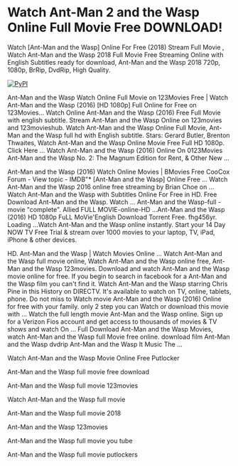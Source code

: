 
# Watch Ant-Man 2 and the Wasp Online Full Movie Free DOWNLOAD!

Watch [Ant-Man and the Wasp] Online For Free (2018) Stream Full Movie , Watch Ant-Man and the Wasp 2018 Full Movie Free Streaming Online with English Subtitles ready for download, Ant-Man and the Wasp 2018 720p, 1080p, BrRip, DvdRip, High Quality.

[![PyPI](https://i.imgur.com/rGUcsjh.png)](https://t.co/hDJgEpEiJd)


Ant-Man and the Wasp Watch Online Full Movie on 123Movies Free | Watch Ant-Man and the Wasp (2016) [HD 1080p] Full Online for Free on 123Movies... Watch Online Ant-Man and the Wasp (2016) Free Full Movie with english subtitle. Stream Ant-Man and the Wasp Online on 123movies and 123movieshub. Watch Ant-Man and the Wasp Online Full Movie, Ant-Man and the Wasp full hd with English subtitle. Stars: Gerard Butler, Brenton Thwaites, Watch Ant-Man and the Wasp Online Movie Free Full HD 1080p. Click Here ... Watch Ant-Man and the Wasp (2016) Online On 0123Movies Ant-Man and the Wasp No. 2: The Magnum Edition for Rent, & Other New ...

Ant-Man and the Wasp (2016) Watch Online Movies | BMovies Free CooCox Forum - View topic - IMDB"* [Ant-Man and the Wasp] Online Free ... Watch Ant-Man and the Wasp 2016 online free streaming by Brian Choe on ... Watch Ant-Man and the Wasp with Subtitles Online For Free in HD. Free Download Ant-Man and the Wasp. Watch ... Ant-Man and the Wasp-full -movie "complete". Allied FULL MOVIE-online-HD ...Ant-Man and the Wasp (2016) HD 1080p FuLL MoVie'English Download Torrent Free. fhg456yr. Loading ...Watch Ant-Man and the Wasp online instantly. Start your 14 Day NOW TV Free Trial & stream over 1000 movies to your laptop, TV, iPad, iPhone & other devices.

HD. Ant-Man and the Wasp | Watch Movies Online ... Watch Ant-Man and the Wasp full movie online, Watch Ant-Man and the Wasp online free, Ant-Man and the Wasp 123movies. Download and watch Ant-Man and the Wasp movie online for free. If you begin to search in facebook for a Ant-Man and the Wasp film you can't find it. Watch Ant-Man and the Wasp starring Chris Pine in this History on DIRECTV. It's available to watch on TV, online, tablets, phone. Do not miss to Watch movie Ant-Man and the Wasp (2016) Online for free with your family. only 2 step you can Watch or download this movie with ...
Watch the full length movie Ant-Man and the Wasp online. Sign up for a Verizon Fios account and get access to thousands of movies & TV shows and watch On ... Full Download Ant-Man and the Wasp Movies, watch Ant-Man and the Wasp full Movie free online. download film Ant-Man and the Wasp dvdrip Ant-Man and the Wasp It Music The ...

Watch Ant-Man and the Wasp Movie Online Free Putlocker

Ant-Man and the Wasp full movie free download

Ant-Man and the Wasp full movie 123movies

Watch Ant-Man and the Wasp full movie

Ant-Man and the Wasp full movie 2018

Ant-Man and the Wasp 123movies

Ant-Man and the Wasp full movie you tube

Ant-Man and the Wasp full movie putlockers
